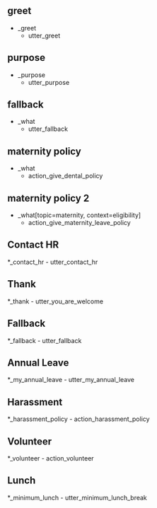## greet
* _greet
    - utter_greet

## purpose
* _purpose
    - utter_purpose

## fallback
* _what
    - utter_fallback

## maternity policy
* _what
    - action_give_dental_policy

## maternity policy 2
* _what[topic=maternity, context=eligibility]
    - action_give_maternity_leave_policy

## Contact HR
*_contact_hr
    - utter_contact_hr

## Thank
*_thank
    - utter_you_are_welcome

## Fallback
*_fallback
    - utter_fallback

## Annual Leave
*_my_annual_leave
    - utter_my_annual_leave

## Harassment
*_harassment_policy
    - action_harassment_policy

## Volunteer
*_volunteer
    - action_volunteer

## Lunch
*_minimum_lunch
    - utter_minimum_lunch_break